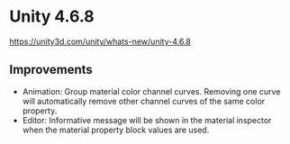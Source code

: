 # Unity 4.6.8

https://unity3d.com/unity/whats-new/unity-4.6.8

## Improvements



*   Animation: Group material color channel curves. Removing one curve will automatically remove other channel curves of the same color property.
*   Editor: Informative message will be shown in the material inspector when the material property block values are used.